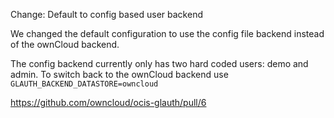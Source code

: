 Change: Default to config based user backend

We changed the default configuration to use the config file backend instead of the ownCloud backend.

The config backend currently only has two hard coded users: demo and admin. To switch back to the ownCloud backend use `GLAUTH_BACKEND_DATASTORE=owncloud`

https://github.com/owncloud/ocis-glauth/pull/6
